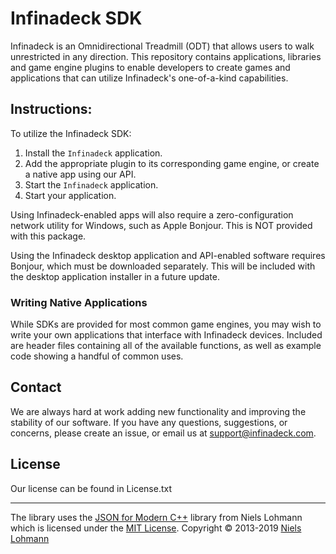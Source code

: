 # Infinadeck SDK

Infinadeck is an Omnidirectional Treadmill (ODT) that allows users to walk unrestricted in any direction. 
This repository contains applications, libraries and game engine plugins to enable developers to create games and applications
that can utilize Infinadeck's one-of-a-kind capabilities.

## Instructions:

To utilize the Infinadeck SDK:

1. Install the `Infinadeck` application.
2. Add the appropriate plugin to its corresponding game engine, or create a native app using our API.
3. Start the `Infinadeck` application.
4. Start your application.

Using Infinadeck-enabled apps will also require a zero-configuration network utility for Windows, such as Apple Bonjour. This is NOT provided with this
package.

Using the Infinadeck desktop application and API-enabled software requires Bonjour, which must be downloaded separately. This will be included with the desktop application installer in a future update.

### Writing Native Applications

While SDKs are provided for most common game engines, you may wish to write 
your own applications that interface with Infinadeck devices. Included are 
header files containing all of the available functions, as well as example
code showing a handful of common uses. 

## Contact

We are always hard at work adding new functionality and improving the stability
of our software. If you have any questions, suggestions, or concerns, please 
create an issue, or email us at support@infinadeck.com.

## License

Our license can be found in License.txt

* * *

The library uses the [JSON for Modern C++](https://github.com/nlohmann/json) library from Niels Lohmann which is licensed under the [MIT License](http://opensource.org/licenses/MIT). Copyright &copy; 2013-2019 [Niels Lohmann](http://nlohmann.me)
